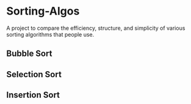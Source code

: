 # Sorting-Algos

A project to compare the efficiency, structure, and simplicity of various sorting algorithms that people use.

## Bubble Sort

## Selection Sort

## Insertion Sort
